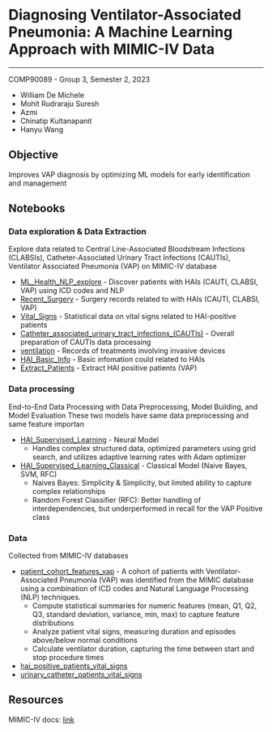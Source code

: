 # Diagnosing Ventilator-Associated Pneumonia: A Machine Learning Approach with MIMIC-IV Data
---
COMP90089 - Group 3, Semester 2, 2023
- William De Michele
- Mohit Rudraraju Suresh
- Azmi
- Chinatip Kultanapanit
- Hanyu Wang

## Objective
Improves VAP diagnosis by optimizing ML models for early identification and management

## Notebooks
### Data exploration & Data Extraction
Explore data related to Central Line-Associated Bloodstream Infections (CLABSIs), Catheter-Associated Urinary Tract Infections (CAUTIs), Ventilator Associated Pneumonia (VAP) on MIMIC-IV database
- [ML_Health_NLP_explore](https://github.com/wdemichele/COMP90089-Group-Project/blob/main/ML_Health_NLP_explore%20.ipynb) - Discover patients with HAIs (CAUTI, CLABSI, VAP) using ICD codes and NLP
- [Recent_Surgery](https://github.com/wdemichele/COMP90089-Group-Project/blob/main/Recent_Surgery.ipynb) - Surgery records related to with HAIs (CAUTI, CLABSI, VAP)
- [Vital_Signs](https://github.com/wdemichele/COMP90089-Group-Project/blob/main/Vital_Signs.ipynb) - Statistical data on vital signs related to HAI-positive patients
- [Catheter_associated_urinary_tract_infections_(CAUTIs)](https://github.com/wdemichele/COMP90089-Group-Project/blob/main/Catheter_associated_urinary_tract_infections_(CAUTIs).ipynb) - Overall preparation of CAUTIs data processing
- [ventilation](https://github.com/wdemichele/COMP90089-Group-Project/blob/main/ventilation.ipynb) - Records of treatments involving invasive devices
- [HAI_Basic_Info](https://github.com/wdemichele/COMP90089-Group-Project/blob/main/HAI_Basic_Info.ipynb) - Basic infomation could related to HAIs
- [Extract_Patients](https://github.com/wdemichele/COMP90089-Group-Project/blob/main/Extract_Patients.ipynb) - Extract HAI positive patients (VAP)
### Data processing
End-to-End Data Processing with Data Preprocessing, Model Building, and Model Evaluation
These two models have same data preprocessing and same feature importan
- [HAI_Supervised_Learning](https://github.com/wdemichele/COMP90089-Group-Project/blob/main/HAI_Supervised_Learning.ipynb) - Neural Model
    - Handles complex structured data, optimized parameters using grid search, and utilizes adaptive learning rates with Adam optimizer
- [HAI_Supervised_Learning_Classical](https://github.com/wdemichele/COMP90089-Group-Project/blob/main/HAI_Supervised_Learning_Classical.ipynb) - Classical Model (Naive Bayes, SVM, RFC)
    - Naives Bayes: Simplicity & Simplicity, but limited ability to capture complex relationships
    - Random Forest Classifier (RFC): Better handling of interdependencies, but underperformed in recall for the VAP Positive class
### Data
Collected from MIMIC-IV databases
- [patient_cohort_features_vap](https://github.com/wdemichele/COMP90089-Group-Project/blob/main/patient_cohort_features_vap.zip) - A cohort of patients with Ventilator-Associated Pneumonia (VAP) was identified from the MIMIC database using a combination of ICD codes and Natural Language Processing (NLP) techniques.
    - Compute statistical summaries for numeric features (mean, Q1, Q2, Q3, standard deviation, variance, min, max) to capture feature distributions
    - Analyze patient vital signs, measuring duration and episodes above/below normal conditions
    - Calculate ventilator duration, capturing the time between start and stop procedure times
- [hai_positive_patients_vital_signs](https://github.com/wdemichele/COMP90089-Group-Project/blob/main/vital_signs_df/hai_positive_patients_vital_signs.csv)
- [urinary_catheter_patients_vital_signs](https://github.com/wdemichele/COMP90089-Group-Project/blob/main/vital_signs_df/urinary_catheter_patients_vital_signs.csv)

## Resources
MIMIC-IV docs: [link](https://mimic.mit.edu/docs/iv/)